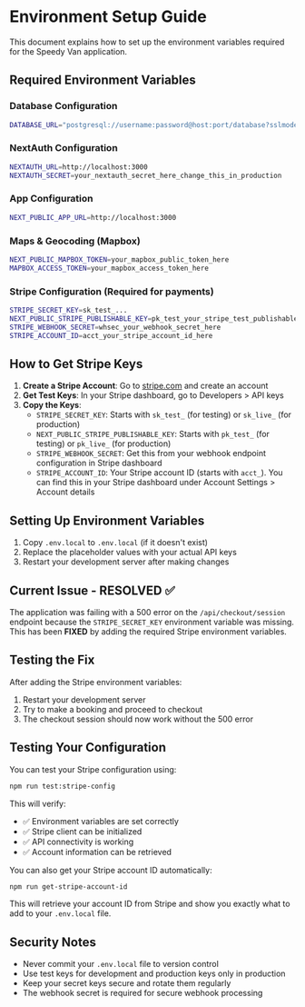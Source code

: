 # Environment Setup Guide

This document explains how to set up the environment variables required for the Speedy Van application.

## Required Environment Variables

### Database Configuration

```bash
DATABASE_URL="postgresql://username:password@host:port/database?sslmode=require"
```

### NextAuth Configuration

```bash
NEXTAUTH_URL=http://localhost:3000
NEXTAUTH_SECRET=your_nextauth_secret_here_change_this_in_production
```

### App Configuration

```bash
NEXT_PUBLIC_APP_URL=http://localhost:3000
```

### Maps & Geocoding (Mapbox)

```bash
NEXT_PUBLIC_MAPBOX_TOKEN=your_mapbox_public_token_here
MAPBOX_ACCESS_TOKEN=your_mapbox_access_token_here
```

### Stripe Configuration (Required for payments)

```bash
STRIPE_SECRET_KEY=sk_test_...
NEXT_PUBLIC_STRIPE_PUBLISHABLE_KEY=pk_test_your_stripe_test_publishable_key_here
STRIPE_WEBHOOK_SECRET=whsec_your_webhook_secret_here
STRIPE_ACCOUNT_ID=acct_your_stripe_account_id_here
```

## How to Get Stripe Keys

1. **Create a Stripe Account**: Go to [stripe.com](https://stripe.com) and create an account
2. **Get Test Keys**: In your Stripe dashboard, go to Developers > API keys
3. **Copy the Keys**:
   - `STRIPE_SECRET_KEY`: Starts with `sk_test_` (for testing) or `sk_live_` (for production)
   - `NEXT_PUBLIC_STRIPE_PUBLISHABLE_KEY`: Starts with `pk_test_` (for testing) or `pk_live_` (for production)
   - `STRIPE_WEBHOOK_SECRET`: Get this from your webhook endpoint configuration in Stripe dashboard
   - `STRIPE_ACCOUNT_ID`: Your Stripe account ID (starts with `acct_`). You can find this in your Stripe dashboard under Account Settings > Account details

## Setting Up Environment Variables

1. Copy `.env.local` to `.env.local` (if it doesn't exist)
2. Replace the placeholder values with your actual API keys
3. Restart your development server after making changes

## Current Issue - RESOLVED ✅

The application was failing with a 500 error on the `/api/checkout/session` endpoint because the `STRIPE_SECRET_KEY` environment variable was missing. This has been **FIXED** by adding the required Stripe environment variables.

## Testing the Fix

After adding the Stripe environment variables:

1. Restart your development server
2. Try to make a booking and proceed to checkout
3. The checkout session should now work without the 500 error

## Testing Your Configuration

You can test your Stripe configuration using:

```bash
npm run test:stripe-config
```

This will verify:

- ✅ Environment variables are set correctly
- ✅ Stripe client can be initialized
- ✅ API connectivity is working
- ✅ Account information can be retrieved

You can also get your Stripe account ID automatically:

```bash
npm run get-stripe-account-id
```

This will retrieve your account ID from Stripe and show you exactly what to add to your `.env.local` file.

## Security Notes

- Never commit your `.env.local` file to version control
- Use test keys for development and production keys only in production
- Keep your secret keys secure and rotate them regularly
- The webhook secret is required for secure webhook processing
